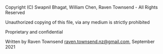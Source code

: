 Copyright (C) Swapnil Bhagat, William Chen, Raven Townsend - All Rights Reserved

Unauthorized copying of this file, via any medium is strictly prohibited

Proprietary and confidential

Written by Raven Townsend <raven.townsend.nz@gmail.com>, September 2021